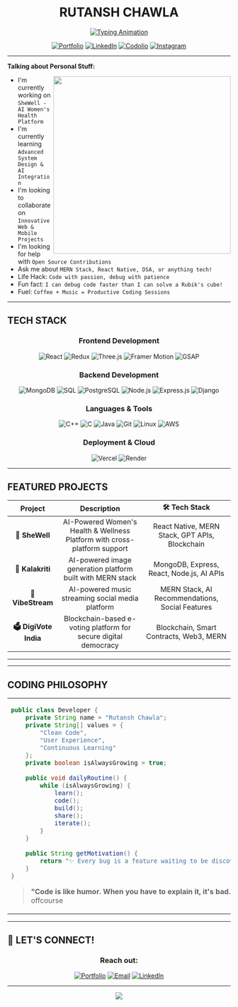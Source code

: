 # <div align="center"> **RUTANSH CHAWLA** </div>

<div align="center">
  
[![Typing Animation](https://readme-typing-svg.demolab.com?font=Fira+Code&size=22&duration=3000&pause=1000&color=00D9FF&center=true&vCenter=true&width=600&lines=MERN+Stack+Developer;DSA+Problem+Solver;Creative+Coder;🌟+Building+Digital+Experiences)](https://git.io/typing-svg)

[![Portfolio](https://img.shields.io/badge/Portfolio-Visit-FF6B6B?style=for-the-badge&logo=firefox&logoColor=white)](https://rutansh-portfolio.vercel.app/)
[![LinkedIn](https://img.shields.io/badge/LinkedIn-Connect-0077B5?style=for-the-badge&logo=linkedin&logoColor=white)](https://linkedin.com/in/rutansh-chawla-7a65852b4)
[![Codolio](https://img.shields.io/badge/Problem_Solving-VIEW-FFA116?style=for-the-badge&logo=leetcode&logoColor=white)](https://leetcode.com/u/i_rutansh_0101/)
[![Instagram](https://img.shields.io/badge/Instagram-Follow-E4405F?style=for-the-badge&logo=instagram&logoColor=white)](https://instagram.com/i_rutansh_0101)

</div>

---

**Talking about Personal Stuff:**

<ul>
<img align="right" src="https://media.giphy.com/media/L1R1tvI9svkIWwpVYr/giphy.gif" width="400">
  <li> I'm currently working on <code>SheWell - AI Women's Health Platform</code></li>
  <li> I'm currently learning <code>Advanced System Design & AI Integration</code></li>
  <li> I'm looking to collaborate on <code>Innovative Web & Mobile Projects</code></li>
  <li> I'm looking for help with <code>Open Source Contributions</code></li>
  <li> Ask me about <code>MERN Stack, React Native, DSA, or anything tech!</code></li>
  <li> Life Hack: <code>Code with passion, debug with patience</code> </li>
  <li> Fun fact: <code>I can debug code faster than I can solve a Rubik's cube!</code></li>
  <li> Fuel: <code>Coffee + Music = Productive Coding Sessions</code></li>
</ul>



---

##  TECH STACK

<div align="center">

###  Frontend Development
![React](https://img.shields.io/badge/React-20232A?style=for-the-badge&logo=react&logoColor=61DAFB)
![Redux](https://img.shields.io/badge/Redux-593D88?style=for-the-badge&logo=redux&logoColor=white)
![Three.js](https://img.shields.io/badge/Three.js-000000?style=for-the-badge&logo=three.js&logoColor=white)
![Framer Motion](https://img.shields.io/badge/Framer_Motion-black?style=for-the-badge&logo=framer&logoColor=blue)
![GSAP](https://img.shields.io/badge/GSAP-88CE02?style=for-the-badge&logo=greensock&logoColor=white)

###  Backend Development
![MongoDB](https://img.shields.io/badge/MongoDB-4EA94B?style=for-the-badge&logo=mongodb&logoColor=white)
![SQL](https://img.shields.io/badge/SQL-336791?style=for-the-badge&logo=postgresql&logoColor=white)
![PostgreSQL](https://img.shields.io/badge/PostgreSQL-316192?style=for-the-badge&logo=postgresql&logoColor=white)
![Node.js](https://img.shields.io/badge/Node.js-43853D?style=for-the-badge&logo=node.js&logoColor=white)
![Express.js](https://img.shields.io/badge/Express.js-404D59?style=for-the-badge&logo=express&logoColor=white)
![Django](https://img.shields.io/badge/Django-092E20?style=for-the-badge&logo=django&logoColor=white)

###  Languages & Tools
![C++](https://img.shields.io/badge/C++-00599C?style=for-the-badge&logo=c%2B%2B&logoColor=white)
![C](https://img.shields.io/badge/C-00599C?style=for-the-badge&logo=c&logoColor=white)
![Java](https://img.shields.io/badge/Java-ED8B00?style=for-the-badge&logo=java&logoColor=white)
![Git](https://img.shields.io/badge/Git-F05032?style=for-the-badge&logo=git&logoColor=white)
![Linux](https://img.shields.io/badge/Linux-FCC624?style=for-the-badge&logo=linux&logoColor=black)
![AWS](https://img.shields.io/badge/AWS-232F3E?style=for-the-badge&logo=amazon-aws&logoColor=white)

###  Deployment & Cloud
![Vercel](https://img.shields.io/badge/Vercel-000000?style=for-the-badge&logo=vercel&logoColor=white)
![Render](https://img.shields.io/badge/Render-46E3B7?style=for-the-badge&logo=render&logoColor=white)

</div>

---

##  **FEATURED PROJECTS**

<div align="center">


|  **Project** |  **Description** | 🛠 **Tech Stack** |
|:---:|:---:|:---:|
| **🌸 SheWell** | AI-Powered Women's Health & Wellness Platform with cross-platform support | React Native, MERN Stack, GPT APIs, Blockchain |
| **🎨 Kalakriti** | AI-powered image generation platform built with MERN stack | MongoDB, Express, React, Node.js, AI APIs |
| **🎵 VibeStream** | AI-powered music streaming social media platform | MERN Stack, AI Recommendations, Social Features |
| **🗳️ DigiVote India** | Blockchain-based e-voting platform for secure digital democracy | Blockchain, Smart Contracts, Web3, MERN |

</div>

---




---

##  **CODING PHILOSOPHY**
<div align="center">

<table>
<tr>
<td width="60%">
  
```java
public class Developer {
    private String name = "Rutansh Chawla";
    private String[] values = {
        "Clean Code", 
        "User Experience", 
        "Continuous Learning"
    };
    private boolean isAlwaysGrowing = true;
    
    public void dailyRoutine() {
        while (isAlwaysGrowing) {
            learn();
            code();
            build();
            share();
            iterate();
        }
    }
    
    public String getMotivation() {
        return "✨ Every bug is a feature waiting to be discovered! ✨";
    }
}
```

> **"Code is like humor. When you have to explain it, it's bad."** - Me offcourse
</td>

</tr>
</table>

</div>

---

## 🌟 **LET'S CONNECT!**

<div align="center">

###  **Reach out:**
[![Portfolio](https://img.shields.io/badge/Portfolio-Visit-FF6B6B?style=for-the-badge&logo=firefox&logoColor=white)](https://rutansh-portfolio.vercel.app/)
[![Email](https://img.shields.io/badge/Email-D14836?style=for-the-badge&logo=gmail&logoColor=white)](mailto:rutanshc0101@example.com)
[![LinkedIn](https://img.shields.io/badge/LinkedIn-0077B5?style=for-the-badge&logo=linkedin&logoColor=white)](https://linkedin.com/in/rutansh-chawla-7a65852b4)

---

<div align="center">
  <img src="https://capsule-render.vercel.app/api?type=waving&color=gradient&height=100&section=footer&text=Thanks%20for%20visiting!&fontSize=16&fontAlignY=65"/>
</div>


</div>
